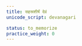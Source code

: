 ```yaml
---
title: सहस्रशीर्षं देवं
unicode_script: devanagari

status: to_memorize
practice_weight: 0
---
```

<div class="js_include" includetitle="false" newlevelforh1="2" unfilled url="/vedAH_yajuH/taittirIyam/AraNyakam/sarva-prastutiH/06_mahA-nArAyaNopaniShat/11_sahasrashIrSham/"></div>